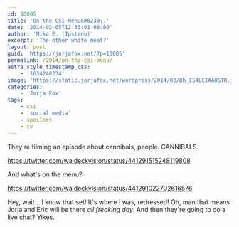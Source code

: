 ```yaml
---
id: 10085
title: 'On the CSI Menu&#8230;.'
date: '2014-03-05T12:30:01-08:00'
author: 'Mika E. (Ipstenu)'
excerpt: 'The other white meat?'
layout: post
guid: 'https://jorjafox.net/?p=10085'
permalink: /2014/on-the-csi-menu/
astra_style_timestamp_css:
    - '1634248234'
image: 'https://static.jorjafox.net/wordpress/2014/03/Bh_IS4LCIAA0STR.jpg'
categories:
    - 'Jorja Fox'
tags:
    - csi
    - 'social media'
    - spoilers
    - tv
---
```


They're filming an episode about cannibals, people. CANNIBALS.

https://twitter.com/waldeckvision/status/441291515248119808

And what's on the menu?

https://twitter.com/waldeckvision/status/441291022702616576

Hey, wait... I know that set! It's where I was, redressed! Oh, man that means Jorja and Eric will be there _all freaking day_. And then they're going to do a live chat? Yikes.
